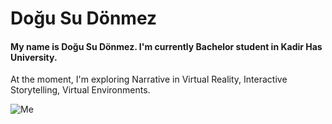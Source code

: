 # Doğu Su Dönmez

#### My name is Doğu Su Dönmez. I'm currently Bachelor student in Kadir Has University. 

At the moment, I'm exploring Narrative in Virtual Reality, Interactive Storytelling, Virtual Environments.

![Me]()

